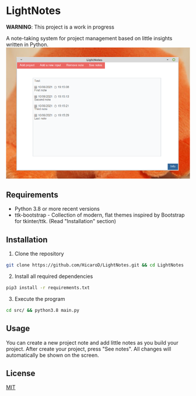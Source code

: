 # LightNotes
**WARNING**: This project is a work in progress

A note-taking system for project management based on little insights written in Python. 
<img src="./img/Captura de tela_2021-10-06_19-16-22.png">

## Requirements 
- Python 3.8 or more recent versions
- ttk-bootstrap - Collection of modern, flat themes inspired by Bootstrap for tkinter/ttk. (Read "Installation" section)

## Installation 
1. Clone the repository

```bash
git clone https://github.com/HicaroD/LightNotes.git && cd LightNotes
```

2. Install all required dependencies 

```bash
pip3 install -r requirements.txt
```

3. Execute the program 

```bash
cd src/ && python3.8 main.py
```

## Usage
You can create a new project note and add little notes as you build your project. After create your project, press "See notes". All changes will automatically be shown on the screen.

## License 
[MIT](./LICENSE)

